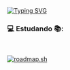 <div>
<a href="https://git.io/typing-svg"><img src="https://readme-typing-svg.demolab.com?font=Ubuntu&duration=900&pause=600&color=2CF73A&center=true&multiline=true&repeat=false&width=750&height=75&lines=Ol%C3%A1+%F0%9F%91%8B;Sou+estudante+de+Sistemas+de+Informa%C3%A7%C3%A3o+%F0%9F%91%A8%E2%80%8D%F0%9F%92%BB;explorando+a+programa%C3%A7%C3%A3o+no+m%C3%A1ximo!+de+%C3%A1reas+poss%C3%ADveis+%F0%9F%92%BB" alt="Typing SVG" /></a>
</div>

### 💻 Estudando 📚:
<div>
<img alt="" src="https://img.shields.io/badge/HTML5-E34F26.svg?style=for-the-badge&logo=HTML5&logoColor=white" />
<img alt="" src="https://img.shields.io/badge/CSS3-1572B6.svg?style=for-the-badge&logo=CSS3&logoColor=white" />
<img alt="" src="https://img.shields.io/badge/Bootstrap-7952B3.svg?style=for-the-badge&logo=Bootstrap&logoColor=white" />
<img alt="" src="https://img.shields.io/badge/JavaScript-F7DF1E.svg?style=for-the-badge&logo=JavaScript&logoColor=black" />
<img alt="" src="https://img.shields.io/badge/MySQL-4479A1.svg?style=for-the-badge&logo=MySQL&logoColor=white"/>
<img alt="" src="https://img.shields.io/badge/Ionic-3880FF.svg?style=for-the-badge&logo=Ionic&logoColor=white"/>
<img alt="" src="https://img.shields.io/badge/Git-F05032.svg?style=for-the-badge&logo=Git&logoColor=white"/>
<img alt="" src="https://img.shields.io/badge/GitHub-181717.svg?style=for-the-badge&logo=GitHub&logoColor=white"/>
    

<a href="https://roadmap.sh" ><img src="https://api.roadmap.sh/v1-badge/tall/65066bcc8dfc79db2f00cdc1?variant=dark" alt="roadmap.sh"/></a>


